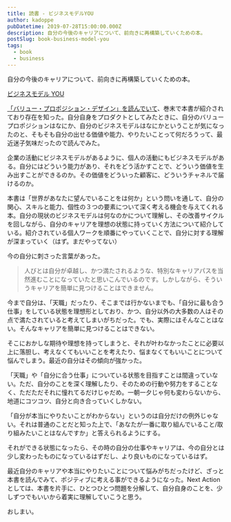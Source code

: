 ```yaml
---
title: 読書 - ビジネスモデルYOU
author: kadoppe
pubDatetime: 2019-07-28T15:00:00.000Z
description: 自分の今後のキャリアについて、前向きに再構築していくための本。
postSlug: book-business-model-you
tags:
  - book
  - business
---
```


自分の今後のキャリアについて、前向きに再構築していくための本。

[ビジネスモデル YOU](https://www.amazon.co.jp/%E3%83%93%E3%82%B8%E3%83%8D%E3%82%B9%E3%83%A2%E3%83%87%E3%83%ABYOU-%E3%83%86%E3%82%A3%E3%83%A0%E3%83%BB%E3%82%AF%E3%83%A9%E3%83%BC%E3%82%AF/dp/4798128147?SubscriptionId=0AVSM5SVKRWTFMG7ZR82&tag=creativestylekadoppe-22&linkCode=xm2&camp=2025&creative=165953&creativeASIN=4798128147)

[「バリュー・プロポジション・デザイン」を読んでいて](/posts/book-value-proposition-design)、巻末で本書が紹介されており存在を知った。自分自身をプロダクトとしてみたときに、自分のバリュープロポジションはなにか、自分のビジネスモデルはなにかということが気になったのと、そもそも自分の出せる価値や能力、やりたいことって何だろうって、最近迷子気味だったので読んでみた。

企業の活動にビジネスモデルがあるように、個人の活動にもビジネスモデルがある。自分にはどういう能力があり、それをどう活かすことで、どういう価値を生み出すことができるのか。その価値をどういった顧客に、どういうチャネルで届けるのか。

本書は「世界があなたに望んでいることをは何か」という問いを通して、自分の関心、スキルと能力、個性の３つの要素について深く考える機会を与えてくれる本。自分の現状のビジネスモデルは何なのかについて理解し、その改善サイクルを回しながら、自分のキャリアを理想の状態に持っていく方法について紹介している。紹介されている個人ワークを順番にやっていくことで、自分に対する理解が深まっていく（はず。まだやってない）

今の自分に刺さった言葉があった。

> 人びとは自分が卓越し、かつ満たされるような、特別なキャリアパスを当然進むことになっていたと思いこんでいるのです。しかしながら、そういうキャリアを簡単に見つけることはできません。

今まで自分は、「天職」だったり、そこまでは行かないまでも、「自分に最も合う仕事」をしている状態を理想形としており、かつ、自分以外の大多数の人はその点で満たされていると考えてしまいがちだった。でも、実際にはそんなことはない。そんなキャリアを簡単に見つけることはできない。

そこにおかしな期待や理想を持ってしまうと、それが叶わなかったことに必要以上に落胆し、考えなくてもいいことを考えたり、悩まなくてもいいことについて悩んでしまう。最近の自分はその傾向が強かった。

「天職」や「自分に合う仕事」についている状態を目指すことは間違っていない。ただ、自分のことを深く理解したり、そのための行動や努力をすることなく、ただただそれに憧れてるだけじゃだめ。一朝一夕じゃ何も変わらないから、地道にコツコツ、自分と向き合っていくしかない。

「自分が本当にやりたいことがわからない」というのは自分だけの例外じゃない。それは普通のことだと知った上で、「あなたが一番に取り組んでいること/取り組みたいことはなんですか」と答えられるようにする。

それができる状態になったら、その時の自分の仕事やキャリアは、今の自分とは少し変わったものになっているはずだし、より良いものになっているはず。

最近自分のキャリアや本当にやりたいことについて悩みがちだったけど、ざっと本書を読んでみて、ポジティブに考える事ができるようになった。Next Action としては、本書を片手に、ひとつひとつ問題を分解して、自分自身のことを、少しずつでもいいから着実に理解していこうと思う。

おしまい。
